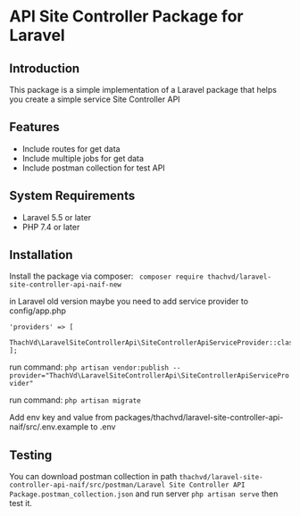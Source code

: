 <h1>API Site Controller Package for Laravel</h1>

## Introduction
This package is a simple implementation of a Laravel package that helps you create a simple service Site Controller API

## Features
- Include routes for get data
- Include multiple jobs for get data
- Include postman collection for test API

## System Requirements
- Laravel 5.5 or later
- PHP 7.4 or later

## Installation
Install the package via composer:
``` composer require thachvd/laravel-site-controller-api-naif-new```

in Laravel old version maybe you need to add service provider to config/app.php
```
'providers' => [
    ThachVd\LaravelSiteControllerApi\SiteControllerApiServiceProvider::class,
];
```
run command:
```php artisan vendor:publish --provider="ThachVd\LaravelSiteControllerApi\SiteControllerApiServiceProvider" ```

run command:
```php artisan migrate ```

Add env key and value from packages/thachvd/laravel-site-controller-api-naif/src/.env.example to .env

## Testing
You can download postman collection in path ``` thachvd/laravel-site-controller-api-naif/src/postman/Laravel Site Controller API Package.postman_collection.json ``` and run server ``` php artisan serve ``` then test it.

